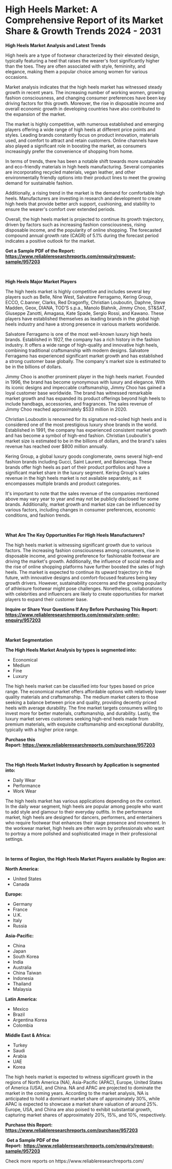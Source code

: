 <p><h1>High Heels Market: A Comprehensive Report of its Market Share & Growth Trends 2024 - 2031</h1></p><p><strong>High Heels Market Analysis and Latest Trends</strong></p>
<p><p>High heels are a type of footwear characterized by their elevated design, typically featuring a heel that raises the wearer's foot significantly higher than the toes. They are often associated with style, femininity, and elegance, making them a popular choice among women for various occasions.</p><p>Market analysis indicates that the high heels market has witnessed steady growth in recent years. The increasing number of working women, growing fashion consciousness, and changing consumer preferences have been key driving factors for this growth. Moreover, the rise in disposable income and overall economic growth in developing countries have also contributed to the expansion of the market.</p><p>The market is highly competitive, with numerous established and emerging players offering a wide range of high heels at different price points and styles. Leading brands constantly focus on product innovation, materials used, and comfort to attract and retain customers. Online channels have also played a significant role in boosting the market, as consumers increasingly prefer the convenience of shopping from home.</p><p>In terms of trends, there has been a notable shift towards more sustainable and eco-friendly materials in high heels manufacturing. Several companies are incorporating recycled materials, vegan leather, and other environmentally friendly options into their product lines to meet the growing demand for sustainable fashion.</p><p>Additionally, a rising trend in the market is the demand for comfortable high heels. Manufacturers are investing in research and development to create high heels that provide better arch support, cushioning, and stability to ensure the wearer's comfort over extended periods.</p><p>Overall, the high heels market is projected to continue its growth trajectory, driven by factors such as increasing fashion consciousness, rising disposable income, and the popularity of online shopping. The forecasted compound annual growth rate (CAGR) of 5.1% during the forecast period indicates a positive outlook for the market.</p></p>
<p><strong>Get a Sample PDF of the Report:&nbsp; <a href="https://www.reliableresearchreports.com/enquiry/request-sample/957203">https://www.reliableresearchreports.com/enquiry/request-sample/957203</a></strong></p>
<p>&nbsp;</p>
<p><strong>High Heels Major Market Players</strong></p>
<p><p>The high heels market is highly competitive and includes several key players such as Belle, Nine West, Salvatore Ferragamo, Kering Group, ECCO, C.banner, Clarks, Red Dragonfly, Christian Louboutin, Daphne, Steve Madden, Geox, DIANA, TOD’S s.p.a., Manolo Blahnik, Jimmy Choo, ST&SAT, Giuseppe Zanotti, Amagasa, Kate Spade, Sergio Rossi, and Kawano. These players have established themselves as leading brands in the global high heels industry and have a strong presence in various markets worldwide.</p><p>Salvatore Ferragamo is one of the most well-known luxury high heels brands. Established in 1927, the company has a rich history in the fashion industry. It offers a wide range of high-quality and innovative high heels, combining traditional craftsmanship with modern designs. Salvatore Ferragamo has experienced significant market growth and has established a strong customer base globally. The company's market size is estimated to be in the billions of dollars.</p><p>Jimmy Choo is another prominent player in the high heels market. Founded in 1996, the brand has become synonymous with luxury and elegance. With its iconic designs and impeccable craftsmanship, Jimmy Choo has gained a loyal customer base worldwide. The brand has witnessed remarkable market growth and has expanded its product offerings beyond high heels to include handbags, accessories, and fragrances. The sales revenue of Jimmy Choo reached approximately $533 million in 2020.</p><p>Christian Louboutin is renowned for its signature red-soled high heels and is considered one of the most prestigious luxury shoe brands in the world. Established in 1991, the company has experienced consistent market growth and has become a symbol of high-end fashion. Christian Louboutin's market size is estimated to be in the billions of dollars, and the brand's sales revenue has reached over $800 million annually.</p><p>Kering Group, a global luxury goods conglomerate, owns several high-end fashion brands including Gucci, Saint Laurent, and Balenciaga. These brands offer high heels as part of their product portfolios and have a significant market share in the luxury segment. Kering Group's sales revenue in the high heels market is not available separately, as it encompasses multiple brands and product categories.</p><p>It's important to note that the sales revenue of the companies mentioned above may vary year to year and may not be publicly disclosed for some brands. Additionally, market growth and market size can be influenced by various factors, including changes in consumer preferences, economic conditions, and fashion trends.</p></p>
<p>&nbsp;</p>
<p><strong>What Are The Key Opportunities For High Heels Manufacturers?</strong></p>
<p><p>The high heels market is witnessing significant growth due to various factors. The increasing fashion consciousness among consumers, rise in disposable income, and growing preference for fashionable footwear are driving the market's growth. Additionally, the influence of social media and the rise of online shopping platforms have further boosted the sales of high heels. The market is expected to continue its upward trajectory in the future, with innovative designs and comfort-focused features being key growth drivers. However, sustainability concerns and the growing popularity of athleisure footwear might pose challenges. Nonetheless, collaborations with celebrities and influencers are likely to create opportunities for market players to expand their customer base.</p></p>
<p><strong>Inquire or Share Your Questions If Any Before Purchasing This Report: <a href="https://www.reliableresearchreports.com/enquiry/pre-order-enquiry/957203">https://www.reliableresearchreports.com/enquiry/pre-order-enquiry/957203</a></strong></p>
<p>&nbsp;</p>
<p><strong>Market Segmentation</strong></p>
<p><strong>The High Heels Market Analysis by types is segmented into:</strong></p>
<p><ul><li>Economical</li><li>Medium</li><li>Fine</li><li>Luxury</li></ul></p>
<p><p>The high heels market can be classified into four types based on price range. The economical market offers affordable options with relatively lower quality materials and craftsmanship. The medium market caters to those seeking a balance between price and quality, providing decently priced heels with average durability. The fine market targets consumers willing to invest more for better materials, craftsmanship, and durability. Lastly, the luxury market serves customers seeking high-end heels made from premium materials, with exquisite craftsmanship and exceptional durability, typically with a higher price range.</p></p>
<p><strong>Purchase this Report:&nbsp;<a href="https://www.reliableresearchreports.com/purchase/957203">https://www.reliableresearchreports.com/purchase/957203</a></strong></p>
<p>&nbsp;</p>
<p><strong>The High Heels Market Industry Research by Application is segmented into:</strong></p>
<p><ul><li>Daily Wear</li><li>Performance</li><li>Work Wear</li></ul></p>
<p><p>The high heels market has various applications depending on the context. In the daily wear segment, high heels are popular among people who want to add style and glamour to their everyday outfits. In the performance market, high heels are designed for dancers, performers, and entertainers who require footwear that enhances their stage presence and movement. In the workwear market, high heels are often worn by professionals who want to portray a more polished and sophisticated image in their professional settings.</p></p>
<p>&nbsp;</p>
<p><strong>In terms of Region, the High Heels Market Players available by Region are:</strong></p>
<p>
    <p> <strong> North America: </strong>
        <ul>
            <li>United States</li>
            <li>Canada</li>
        </ul>
        </p> 
    <p> <strong> Europe: </strong>
        <ul>
            <li>Germany</li>
            <li>France</li>
            <li>U.K.</li>
            <li>Italy</li>
            <li>Russia</li>
        </ul>
        </p> 
    <p> <strong> Asia-Pacific: </strong>
        <ul>
            <li>China</li>
            <li>Japan</li>
            <li>South Korea</li>
            <li>India</li>
            <li>Australia</li>
            <li>China Taiwan</li>
            <li>Indonesia</li>
            <li>Thailand</li>
            <li>Malaysia</li>
        </ul>
        </p> 
    <p> <strong> Latin America: </strong>
        <ul>
            <li>Mexico</li>
            <li>Brazil</li>
            <li>Argentina Korea</li>
            <li>Colombia</li>
        </ul>
        </p> 
    <p> <strong> Middle East & Africa: </strong>
        <ul>
            <li>Turkey</li>
            <li>Saudi</li>
            <li>Arabia</li>
            <li>UAE</li>
            <li>Korea</li>
        </ul>
    </p>
    </p>
<p><p>The high heels market is expected to witness significant growth in the regions of North America (NA), Asia-Pacific (APAC), Europe, United States of America (USA), and China. NA and APAC are projected to dominate the market in the coming years. According to the market analysis, NA is anticipated to hold a dominant market share of approximately 30%, while APAC is expected to showcase a market share valuation of around 25%. Europe, USA, and China are also poised to exhibit substantial growth, capturing market shares of approximately 20%, 15%, and 10%, respectively.</p></p>
<p><strong>Purchase this Report: <a href="https://www.reliableresearchreports.com/purchase/957203">https://www.reliableresearchreports.com/purchase/957203</a></strong></p>
<p>&nbsp;<strong>Get a Sample PDF of the Report:&nbsp;&nbsp;<a href="https://www.reliableresearchreports.com/enquiry/request-sample/957203">https://www.reliableresearchreports.com/enquiry/request-sample/957203</a></strong></p>
<p><strong></strong></p>
<p>Check more reports on https://www.reliableresearchreports.com/</p>